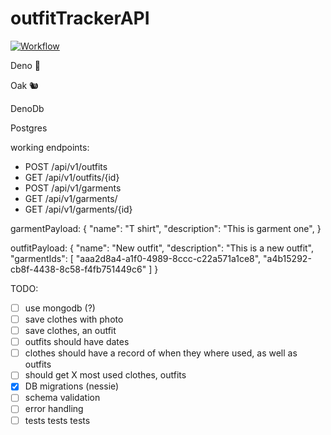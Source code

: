 # outfitTrackerAPI

[![Workflow](https://github.com/dangry/outfitTrackerAPI/workflows/deno/badge.svg)](https://github.com/dangry/outfitTrackerAPI/actions?query=workflow%3Adeno)


Deno 🦕

Oak 🐿

DenoDb

Postgres

working endpoints:

* POST /api/v1/outfits
* GET /api/v1/outfits/{id}
* POST /api/v1/garments
* GET /api/v1/garments/
* GET /api/v1/garments/{id}

garmentPayload: 
    {
      "name": "T shirt",
      "description": "This is garment one",
    }
    
outfitPayload: 
    {
    "name": "New outfit",
    "description": "This is a new outfit",
    "garmentIds": [
        "aaa2d8a4-a1f0-4989-8ccc-c22a571a1ce8",
        "a4b15292-cb8f-4438-8c58-f4fb751449c6"
    ]
}

TODO:

- [ ] use mongodb (?)
- [ ] save clothes with photo
- [ ] save clothes, an outfit
- [ ] outfits should have dates
- [ ] clothes should have a record of when they where used, as well as outfits
- [ ] should get X most used clothes, outfits
- [X] DB migrations (nessie)
- [ ] schema validation
- [ ] error handling
- [ ] tests tests tests
